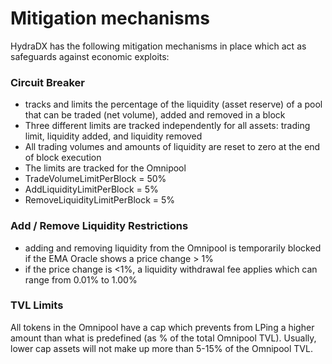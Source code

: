 # Mitigation mechanisms

HydraDX has the following mitigation mechanisms in place which act as safeguards against economic exploits:

### Circuit Breaker
- tracks and limits the percentage of the liquidity (asset reserve) of a pool that can be traded (net volume), added and removed in a block
- Three different limits are tracked independently for all assets: trading limit, liquidity added, and liquidity removed
- All trading volumes and amounts of liquidity are reset to zero at the end of block execution
- The limits are tracked for the Omnipool
- TradeVolumeLimitPerBlock = 50%
- AddLiquidityLimitPerBlock = 5%
- RemoveLiquidityLimitPerBlock = 5%

### Add / Remove Liquidity Restrictions
* adding and removing liquidity from the Omnipool is temporarily blocked if the EMA Oracle shows a price change > 1%
* if the price change is <1%, a liquidity withdrawal fee applies which can range from 0.01% to 1.00%

### TVL Limits
All tokens in the Omnipool have a cap which prevents from LPing a higher amount than what is predefined (as % of the total Omnipool TVL). Usually, lower cap assets will not make up more than 5-15% of the Omnipool TVL.
